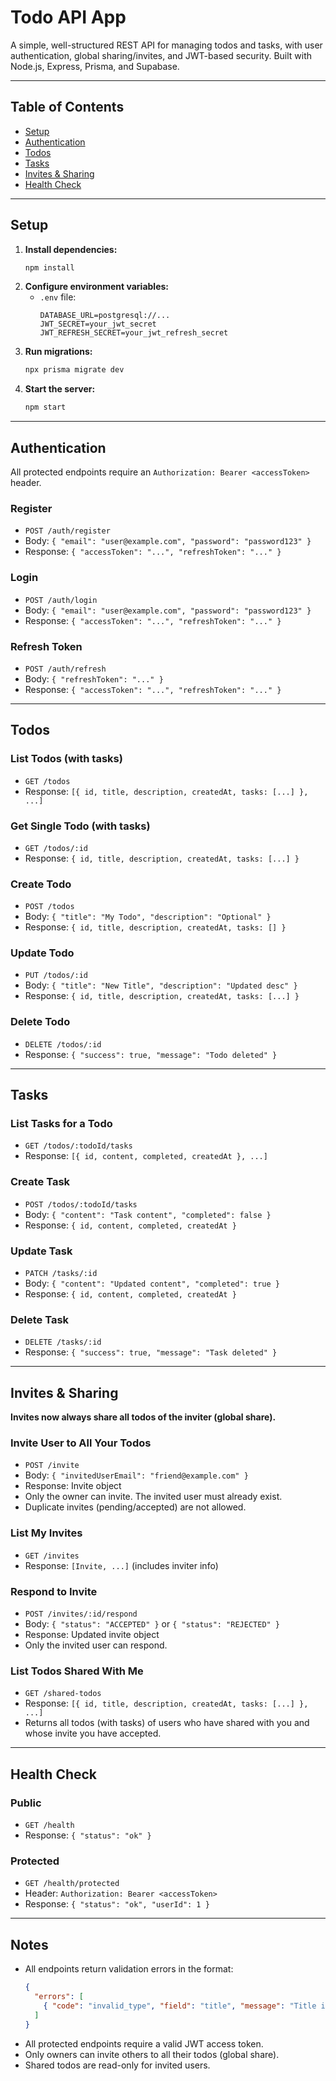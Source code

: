 # Todo API App

A simple, well-structured REST API for managing todos and tasks, with user authentication, global sharing/invites, and JWT-based security. Built with Node.js, Express, Prisma, and Supabase.

---

## Table of Contents
- [Setup](#setup)
- [Authentication](#authentication)
- [Todos](#todos)
- [Tasks](#tasks)
- [Invites & Sharing](#invites--sharing)
- [Health Check](#health-check)

---

## Setup

1. **Install dependencies:**
   ```sh
   npm install
   ```
2. **Configure environment variables:**
   - `.env` file:
     ```env
     DATABASE_URL=postgresql://...
     JWT_SECRET=your_jwt_secret
     JWT_REFRESH_SECRET=your_jwt_refresh_secret
     ```
3. **Run migrations:**
   ```sh
   npx prisma migrate dev
   ```
4. **Start the server:**
   ```sh
   npm start
   ```

---

## Authentication

All protected endpoints require an `Authorization: Bearer <accessToken>` header.

### Register
- `POST /auth/register`
- Body: `{ "email": "user@example.com", "password": "password123" }`
- Response: `{ "accessToken": "...", "refreshToken": "..." }`

### Login
- `POST /auth/login`
- Body: `{ "email": "user@example.com", "password": "password123" }`
- Response: `{ "accessToken": "...", "refreshToken": "..." }`

### Refresh Token
- `POST /auth/refresh`
- Body: `{ "refreshToken": "..." }`
- Response: `{ "accessToken": "...", "refreshToken": "..." }`

---

## Todos

### List Todos (with tasks)
- `GET /todos`
- Response: `[{ id, title, description, createdAt, tasks: [...] }, ...]`

### Get Single Todo (with tasks)
- `GET /todos/:id`
- Response: `{ id, title, description, createdAt, tasks: [...] }`

### Create Todo
- `POST /todos`
- Body: `{ "title": "My Todo", "description": "Optional" }`
- Response: `{ id, title, description, createdAt, tasks: [] }`

### Update Todo
- `PUT /todos/:id`
- Body: `{ "title": "New Title", "description": "Updated desc" }`
- Response: `{ id, title, description, createdAt, tasks: [...] }`

### Delete Todo
- `DELETE /todos/:id`
- Response: `{ "success": true, "message": "Todo deleted" }`

---

## Tasks

### List Tasks for a Todo
- `GET /todos/:todoId/tasks`
- Response: `[{ id, content, completed, createdAt }, ...]`

### Create Task
- `POST /todos/:todoId/tasks`
- Body: `{ "content": "Task content", "completed": false }`
- Response: `{ id, content, completed, createdAt }`

### Update Task
- `PATCH /tasks/:id`
- Body: `{ "content": "Updated content", "completed": true }`
- Response: `{ id, content, completed, createdAt }`

### Delete Task
- `DELETE /tasks/:id`
- Response: `{ "success": true, "message": "Task deleted" }`

---

## Invites & Sharing

**Invites now always share all todos of the inviter (global share).**

### Invite User to All Your Todos
- `POST /invite`
- Body: `{ "invitedUserEmail": "friend@example.com" }`
- Response: Invite object
- Only the owner can invite. The invited user must already exist.
- Duplicate invites (pending/accepted) are not allowed.

### List My Invites
- `GET /invites`
- Response: `[Invite, ...]` (includes inviter info)

### Respond to Invite
- `POST /invites/:id/respond`
- Body: `{ "status": "ACCEPTED" }` or `{ "status": "REJECTED" }`
- Response: Updated invite object
- Only the invited user can respond.

### List Todos Shared With Me
- `GET /shared-todos`
- Response: `[{ id, title, description, createdAt, tasks: [...] }, ...]`
- Returns all todos (with tasks) of users who have shared with you and whose invite you have accepted.

---

## Health Check

### Public
- `GET /health`
- Response: `{ "status": "ok" }`

### Protected
- `GET /health/protected`
- Header: `Authorization: Bearer <accessToken>`
- Response: `{ "status": "ok", "userId": 1 }`

---

## Notes
- All endpoints return validation errors in the format:
  ```json
  {
    "errors": [
      { "code": "invalid_type", "field": "title", "message": "Title is required" }
    ]
  }
  ```
- All protected endpoints require a valid JWT access token.
- Only owners can invite others to all their todos (global share).
- Shared todos are read-only for invited users. 